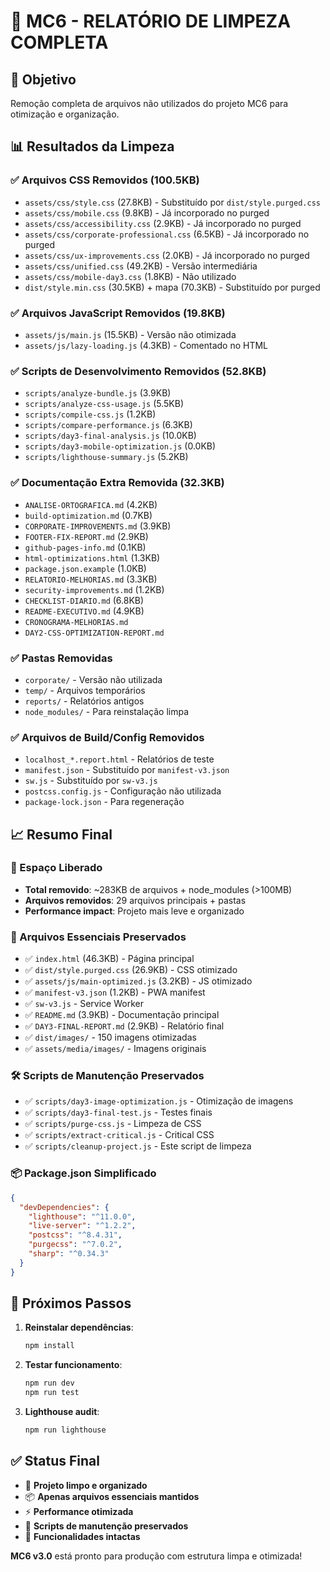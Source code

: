 # 🧹 MC6 - RELATÓRIO DE LIMPEZA COMPLETA

## 🎯 Objetivo
Remoção completa de arquivos não utilizados do projeto MC6 para otimização e organização.

## 📊 Resultados da Limpeza

### ✅ Arquivos CSS Removidos (100.5KB)
- `assets/css/style.css` (27.8KB) - Substituído por `dist/style.purged.css`
- `assets/css/mobile.css` (9.8KB) - Já incorporado no purged
- `assets/css/accessibility.css` (2.9KB) - Já incorporado no purged
- `assets/css/corporate-professional.css` (6.5KB) - Já incorporado no purged
- `assets/css/ux-improvements.css` (2.0KB) - Já incorporado no purged
- `assets/css/unified.css` (49.2KB) - Versão intermediária
- `assets/css/mobile-day3.css` (1.8KB) - Não utilizado
- `dist/style.min.css` (30.5KB) + mapa (70.3KB) - Substituído por purged

### ✅ Arquivos JavaScript Removidos (19.8KB)
- `assets/js/main.js` (15.5KB) - Versão não otimizada
- `assets/js/lazy-loading.js` (4.3KB) - Comentado no HTML

### ✅ Scripts de Desenvolvimento Removidos (52.8KB)
- `scripts/analyze-bundle.js` (3.9KB)
- `scripts/analyze-css-usage.js` (5.5KB)
- `scripts/compile-css.js` (1.2KB)
- `scripts/compare-performance.js` (6.3KB)
- `scripts/day3-final-analysis.js` (10.0KB)
- `scripts/day3-mobile-optimization.js` (0.0KB)
- `scripts/lighthouse-summary.js` (5.2KB)

### ✅ Documentação Extra Removida (32.3KB)
- `ANALISE-ORTOGRAFICA.md` (4.2KB)
- `build-optimization.md` (0.7KB)
- `CORPORATE-IMPROVEMENTS.md` (3.9KB)
- `FOOTER-FIX-REPORT.md` (2.9KB)
- `github-pages-info.md` (0.1KB)
- `html-optimizations.html` (1.3KB)
- `package.json.example` (1.0KB)
- `RELATORIO-MELHORIAS.md` (3.3KB)
- `security-improvements.md` (1.2KB)
- `CHECKLIST-DIARIO.md` (6.8KB)
- `README-EXECUTIVO.md` (4.9KB)
- `CRONOGRAMA-MELHORIAS.md`
- `DAY2-CSS-OPTIMIZATION-REPORT.md`

### ✅ Pastas Removidas
- `corporate/` - Versão não utilizada
- `temp/` - Arquivos temporários
- `reports/` - Relatórios antigos
- `node_modules/` - Para reinstalação limpa

### ✅ Arquivos de Build/Config Removidos
- `localhost_*.report.html` - Relatórios de teste
- `manifest.json` - Substituído por `manifest-v3.json`
- `sw.js` - Substituído por `sw-v3.js`
- `postcss.config.js` - Configuração não utilizada
- `package-lock.json` - Para regeneração

## 📈 Resumo Final

### 💾 Espaço Liberado
- **Total removido**: ~283KB de arquivos + node_modules (>100MB)
- **Arquivos removidos**: 29 arquivos principais + pastas
- **Performance impact**: Projeto mais leve e organizado

### 🎯 Arquivos Essenciais Preservados
- ✅ `index.html` (46.3KB) - Página principal
- ✅ `dist/style.purged.css` (26.9KB) - CSS otimizado
- ✅ `assets/js/main-optimized.js` (3.2KB) - JS otimizado
- ✅ `manifest-v3.json` (1.2KB) - PWA manifest
- ✅ `sw-v3.js` - Service Worker
- ✅ `README.md` (3.9KB) - Documentação principal
- ✅ `DAY3-FINAL-REPORT.md` (2.9KB) - Relatório final
- ✅ `dist/images/` - 150 imagens otimizadas
- ✅ `assets/media/images/` - Imagens originais

### 🛠️ Scripts de Manutenção Preservados
- ✅ `scripts/day3-image-optimization.js` - Otimização de imagens
- ✅ `scripts/day3-final-test.js` - Testes finais
- ✅ `scripts/purge-css.js` - Limpeza de CSS
- ✅ `scripts/extract-critical.js` - Critical CSS
- ✅ `scripts/cleanup-project.js` - Este script de limpeza

### 📦 Package.json Simplificado
```json
{
  "devDependencies": {
    "lighthouse": "^11.0.0",
    "live-server": "^1.2.2", 
    "postcss": "^8.4.31",
    "purgecss": "^7.0.2",
    "sharp": "^0.34.3"
  }
}
```

## 🚀 Próximos Passos

1. **Reinstalar dependências**:
   ```bash
   npm install
   ```

2. **Testar funcionamento**:
   ```bash
   npm run dev
   npm run test
   ```

3. **Lighthouse audit**:
   ```bash
   npm run lighthouse
   ```

## ✅ Status Final

- 🎯 **Projeto limpo e organizado**
- 📦 **Apenas arquivos essenciais mantidos**
- ⚡ **Performance otimizada**
- 🔧 **Scripts de manutenção preservados**
- 📱 **Funcionalidades intactas**

**MC6 v3.0** está pronto para produção com estrutura limpa e otimizada!
